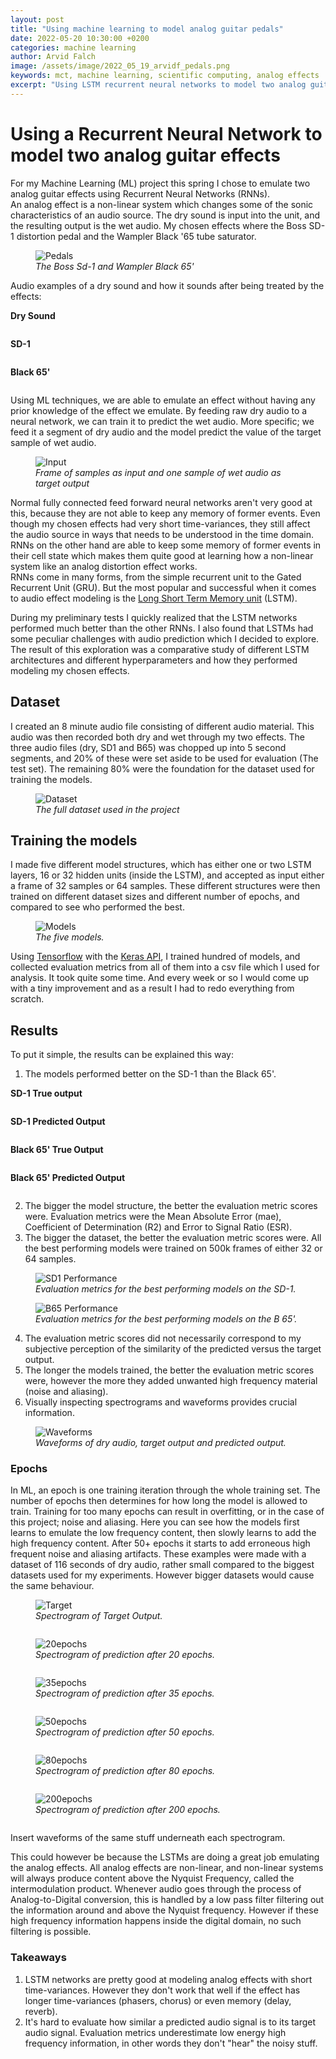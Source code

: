 ```yaml
---
layout: post
title: "Using machine learning to model analog guitar pedals"
date: 2022-05-20 10:30:00 +0200
categories: machine learning
author: Arvid Falch
image: /assets/image/2022_05_19_arvidf_pedals.png
keywords: mct, machine learning, scientific computing, analog effects
excerpt: "Using LSTM recurrent neural networks to model two analog guitar pedals."
---
```




# **Using a Recurrent Neural Network to model two analog guitar effects**

For my Machine Learning (ML) project this spring I chose to emulate two analog guitar effects using Recurrent Neural Networks (RNNs).    
An analog effect is a non-linear system which changes some of the sonic characteristics of an audio source. The dry sound is input into the unit, and the resulting output is the wet audio. My chosen effects where the Boss SD-1 distortion pedal and the Wampler Black '65 tube saturator.



<figure style="float: none">
   <img src="/assets/image/2022_05_19_arvidf_pedals.png" alt="Pedals" title="" width="auto" />
   <figcaption><i>The Boss Sd-1 and Wampler Black 65'</i></figcaption>
</figure>

Audio examples of a dry sound and how it sounds after being treated by the effects:

**Dry Sound**

<div class="waveform" id="Dry_1"></div>

**SD-1**

<div class="waveform" id="SD1_1"></div>

**Black 65'**

<div class="waveform" id="B65_1"></div>

Using ML techniques, we are able to emulate an effect without having any prior knowledge of the effect we emulate. By feeding raw dry audio to a neural network, we can train it to predict the wet audio. More specific; we feed it a segment of dry audio and the model predict the value of the target sample of wet audio.

<figure style="float: none">
   <img src="/assets/image/2022_05_19_arvidf_feature_input.png" alt="Input" title="" width="auto" />
   <figcaption><i>Frame of samples as input and one sample of wet audio as target output</i></figcaption>
</figure>


Normal fully connected feed forward neural networks aren't very good at this, because they are not able to keep any memory of former events. Even though my chosen effects had very short time-variances, they still affect the audio source in ways that needs to be understood in the time domain. RNNs on the other hand are able to keep some memory of former events in their cell state which makes them quite good at learning how a non-linear system like an analog distortion effect works.  
RNNs come in many forms, from the simple recurrent unit to the Gated Recurrent Unit (GRU). But the most popular and successful when it comes to audio effect modeling is the [Long Short Term Memory unit](https://colah.github.io/posts/2015-08-Understanding-LSTMs/) (LSTM).  

During my preliminary tests I quickly realized that the LSTM networks performed much better than the other RNNs. I also found that LSTMs had some peculiar challenges with audio prediction which I decided to explore. The result of this exploration was a comparative study of different LSTM architectures and different hyperparameters and how they performed modeling my chosen effects.

## **Dataset**

I created an 8 minute audio file consisting of different audio material. This audio was then recorded both dry and wet through my two effects. The three audio files (dry, SD1 and B65) was chopped up into 5 second segments, and 20% of these were set aside to be used for evaluation (The test set). The remaining 80% were the foundation for the dataset used for training the models.

<figure style="float: none">
   <img src="/assets/image/2022_05_19_arvidf_DatasetDryNotated.png" alt="Dataset" title="" width="auto" />
   <figcaption><i>The full dataset used in the project</i></figcaption>
</figure>

## **Training the models**

I made five different model structures, which has either one or two LSTM layers, 16 or 32 hidden units (inside the LSTM), and accepted as input either a frame of 32 samples or 64 samples. These different structures were then trained on different dataset sizes and different number of epochs, and compared to see who performed the best.

<figure style="float: none">
   <img src="/assets/image/2022_05_19_arvidf_models.png" alt="Models" title="" width="auto" />
   <figcaption><i>The five models.</i></figcaption>
</figure>


Using [Tensorflow](https://www.tensorflow.org/) with the [Keras API](https://keras.io/), I trained hundred of models, and collected evaluation metrics from all of them into a csv file which I used for analysis. It took quite some time.
And every week or so I would come up with a tiny improvement and as a result I had to redo everything from scratch.

## **Results**

To put it simple, the results can be explained this way:

1. The models performed better on the SD-1 than the Black 65'.

**SD-1 True output**

<div class="waveform" id="SD1_True"></div>

**SD-1 Predicted Output**

<div class="waveform" id="SD1_Predicted"></div>

**Black 65' True Output**

<div class="waveform" id="B65_True"></div>


**Black 65' Predicted Output**

<div class="waveform" id="B65_Predicted"></div>


2. The bigger the model structure, the better the evaluation metric scores were. Evaluation metrics were the Mean Absolute Error (mae), Coefficient of Determination (R2) and Error to Signal Ratio (ESR).
3. The bigger the dataset, the better the evaluation metric scores were.
All the best performing models were trained on 500k frames of either 32 or 64 samples.

<figure style="float: none">
   <img src="/assets/image/2022_05_19_arvidf_SD1_perf.png" alt="SD1 Performance" title="" width="auto" />
   <figcaption><i>Evaluation metrics for the best performing models on the SD-1.</i></figcaption>
</figure>

<figure style="float: none">
   <img src="/assets/image/2022_05_19_arvidf_B65_perf.png" alt="B65 Performance" title="" width="auto" />
   <figcaption><i>Evaluation metrics for the best performing models on the B 65'.</i></figcaption>
</figure>

4. The evaluation metric scores did not necessarily correspond to my subjective perception of the similarity of the predicted versus the target output.
5. The longer the models trained, the better the evaluation metric scores were, however the more they added unwanted high frequency material (noise and aliasing).
6. Visually inspecting spectrograms and waveforms provides crucial information.


<figure style="float: none">
   <img src="/assets/image/2022_05_19_arvidf_waveformcompare 2.png" alt="Waveforms" title="" width="auto" />
   <figcaption><i>Waveforms of dry audio, target output and predicted output.</i></figcaption>
</figure>

### **Epochs**

In ML, an epoch is one training iteration through the whole training set. The number of epochs then determines for how long the model is allowed to train. Training for too many epochs can result in overfitting, or in the case of this project; noise and aliasing.
Here you can see how the models first learns to emulate the low frequency content, then slowly learns to add the high frequency content. After 50+ epochs it starts to add erroneous high frequent noise and aliasing artifacts.
These examples were made with a dataset of 116 seconds of dry audio, rather small compared to the biggest datasets used for my experiments. However bigger datasets would cause the same behaviour.  


<figure style="float: none">
   <img src="/assets/image/2022_05_19_arvidf_target_output.png" alt="Target" title="" width="auto" />
   <figcaption><i>Spectrogram of Target Output.</i></figcaption>
</figure>

<div class="waveform" id="Target_output"></div>

<figure style="float: none">
   <img src="/assets/image/2022_05_19_arvidf_20epochs.png" alt="20epochs" title="" width="auto" />
   <figcaption><i>Spectrogram of prediction after 20 epochs.</i></figcaption>
</figure>

<div class="waveform" id="20_epochs"></div>

<figure style="float: none">
   <img src="/assets/image/2022_05_19_arvidf_35epochs.png" alt="35epochs" title="" width="auto" />
   <figcaption><i>Spectrogram of prediction after 35 epochs.</i></figcaption>
</figure>

<div class="waveform" id="35_epochs"></div>

<figure style="float: none">
   <img src="/assets/image/2022_05_19_arvidf_50epochs.png" alt="50epochs" title="" width="auto" />
   <figcaption><i>Spectrogram of prediction after 50 epochs.</i></figcaption>
</figure>

<div class="waveform" id="50_epochs"></div>

<figure style="float: none">
   <img src="/assets/image/2022_05_19_arvidf_80epochs.png" alt="80epochs" title="" width="auto" />
   <figcaption><i>Spectrogram of prediction after 80 epochs.</i></figcaption>
</figure>

<div class="waveform" id="80_epochs"></div>

<figure style="float: none">
   <img src="/assets/image/2022_05_19_arvidf_200epochs.png" alt="200epochs" title="" width="auto" />
   <figcaption><i>Spectrogram of prediction after 200 epochs.</i></figcaption>
</figure>

<div class="waveform" id="200_epochs"></div>



Insert waveforms of the same stuff underneath each spectrogram.

This could however be because the LSTMs are doing a great job emulating the analog effects. All analog effects are non-linear, and non-linear systems will always produce content above the Nyquist Frequency, called the intermodulation product. Whenever audio goes through the process of Analog-to-Digital conversion, this is handled by a low pass filter filtering out the information around and above the Nyquist frequency. However if these high frequency information happens inside the digital domain, no such filtering is possible.  

### **Takeaways**

1. LSTM networks are pretty good at modeling analog effects with short time-variances. However they don't work that well if the effect has longer time-variances (phasers, chorus) or even memory (delay, reverb).
2. It's hard to evaluate how similar a predicted audio signal is to its target audio signal. Evaluation metrics underestimate low energy high frequency information, in other words they don't "hear" the noisy stuff.









<!-- END OF BLOG POST -->

<style>

.btn {
  color: #fff;
  background-color: #2c3e50;
  border-color: #2c3e50;

  border: 1px solid transparent;
  padding: .375rem .75rem;
  font-size: 1rem;
  border-radius: .25rem;
  transition: color .15s ease-in-out,background-color .15s ease-in-out,border-color .15s ease-in-out,box-shadow .15s ease-in-out;
}

/* Darker background on mouse-over */
.btn:hover {
  background-color: RoyalBlue;

}

button:not(:disabled) {
  cursor: pointer;
}

code {
  color: #e83e8c;
  /* word-wrap: break-word; */
}

.waveform {
  display: flex;
  flex-direction: column;
  width: 90%;
  margin: auto;
}

</style>

<!-- external lib used to display waveforms -->
<!-- <script src="https://unpkg.com/wavesurfer.js"></script> -->
<script src="https://unpkg.com/wavesurfer.js@5.0.1/dist/wavesurfer.js"></script>

<script>

const audioSamples = [

    {
        path: "https://drive.google.com/file/d/1mKtiOOMtzUQa1Ozou1jmnz2r0qWeqUFn/view?usp=sharing",
        anchor: "Dry_1",
        color: "#ffa600",
        alert: false,
    },
    {
        path: "https://drive.google.com/file/d/1lbvtV0v-uYFEg4Q59y8RM3BVPq9FilRb/view?usp=sharing",
        anchor: "SD1_1",
        color: "#328d78",
        alert: false,
    },

    {
        path: "https://drive.google.com/file/d/1DzDGQxoLtHBme7wpy_y8d8maGkJdzUa3/view?usp=sharing",
        anchor: "B65_1",
        color: "#D93821",
        alert: false,
    },
    {
        path: "https://drive.google.com/file/d/1wEl_lvIhuRY2j_mzI-wYZOhN4Y6esbTD/view?usp=sharing",
        anchor: "SD1_True",
        color: "#1869ca",
        alert: false,
    },

    {
       path: "https://drive.google.com/file/d/14HTJUbrXPe3I0Qj2Du2K_E_o1YyT5rwL/view?usp=sharing",
       anchor: "SD1_Predicted",
       color: "blue",
       alert: false,
     },
     {
         path: "https://drive.google.com/file/d/1npqGRivQac6LhKfNWH9E91eMy6pRyd3z/view?usp=sharing",
         anchor: "B65_True",
         color: "#ffa600",
         alert: false,
     },
     {
         path: "https://drive.google.com/file/d/1adZ9fLmdbVOFRTCzfwoXNB1a1V1kgOSC/view?usp=sharing",
         anchor: "B65_Predicted",
         color: "#328d78",
         alert: false,
     },

     {
         path: "https://drive.google.com/file/d/1J1ckPldAUqdNqm0iJiUYEKGgXNfzCwzW/view?usp=sharing",
         anchor: "Target_output",
         color: "#D93821",
         alert: false,
     },
     {
         path: "https://drive.google.com/file/d/18NQtj-TN88X40epJfKIKwRCRqRe4Fkyp/view?usp=sharing",
         anchor: "20_epochs",
         color: "#1869ca",
         alert: false,
     },

     {
        path: "https://drive.google.com/file/d/1IafeEEwyPOIgRBUWohhbbcJUBmp_FInE/view?usp=sharing",
        anchor: "35_epochs",
        color: "blue",
        alert: false,
      },
      {
         path: "https://drive.google.com/file/d/1FB1B2fPsPZh--wGqryFLCUO1xb2aIEx9/view?usp=sharing",
         anchor: "50_epochs",
         color: "blue",
         alert: false,
       },
       {
           path: "https://drive.google.com/file/d/10m7rughAsOHkQqaiXI7Ub4TjOkb_Rriw/view?usp=sharing",
           anchor: "80_epochs",
           color: "#ffa600",
           alert: false,
       },
       {
           path: "https://drive.google.com/file/d/1J2xJDvCTdVScqtM2NIJodYYLwCsyJ6GQ/view?usp=sharing",
           anchor: "200_epochs",
           color: "#328d78",
           alert: false,
       },


];

const addPlayText = (sample) => "Play" + (sample.alert ? "  ⚠️" : "");

audioSamples.forEach((sample) => {
    const id = sample.anchor;
    const waveformDiv = document.querySelector("#" + id);

    const playButton = document.createElement("button");
    playButton.id = "button-" + id;
    playButton.style.margin = "auto";
    playButton.classList = "btn btn-primary";
    playButton.innerText = "Play";

    const wavesurfer = WaveSurfer.create({
        container: "#" + id,
        mediaControls: true,
        height: 64,
        waveColor: sample.color,
    });
    wavesurfer.load(sample.path);
    wavesurfer.once("ready", () => {
        waveformDiv.appendChild(playButton);
        playButton.onclick = () => {
            wavesurfer.playPause();
            if (playButton.innerText.startsWith("Pause")) {
                playButton.innerText = "Play";
            } else if (playButton.innerText.startsWith("Play")) {
                playButton.innerText = "Pause";
            }
        };
    });
    wavesurfer.once("finish", () => {
        playButton.innerText = "Play";
    });
});

</script>
